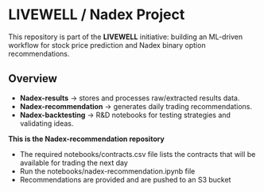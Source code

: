 # LIVEWELL / Nadex Project

This repository is part of the **LIVEWELL** initiative: building an ML-driven workflow for stock price prediction and Nadex binary option recommendations.

## Overview
- **Nadex-results** → stores and processes raw/extracted results data.
- **Nadex-recommendation** → generates daily trading recommendations.
- **Nadex-backtesting** → R&D notebooks for testing strategies and validating ideas.

**This is the Nadex-recommendation repository** 

- The required notebooks/contracts.csv file lists the contracts that will be available for trading the next day
- Run the notebooks/nadex-recommendation.ipynb file
- Recommendations are provided and are pushed to an S3 bucket

